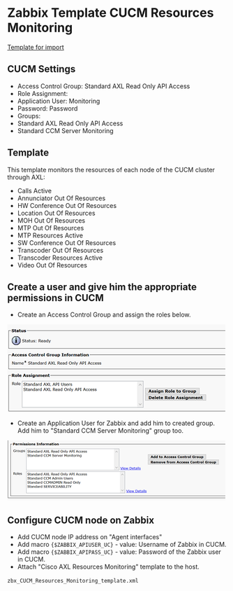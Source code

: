 # Zabbix Template CUCM Resources Monitoring

[Template for import](zabbix-template-cucm.xml)

## CUCM Settings

- Access Control Group: Standard AXL Read Only API Access
- Role Assignment:
- Application User: Monitoring
- Password: Password
- Groups:
- Standard AXL Read Only API Access
- Standard CCM Server Monitoring

## Template

This template monitors the resources of each node of the CUCM cluster through AXL:

- Calls Active
- Annunciator Out Of Resources
- HW Conference Out Of Resources
- Location Out Of Resources
- MOH Out Of Resources
- MTP Out Of Resources
- MTP Resources Active
- SW Conference Out Of Resources
- Transcoder Out Of Resources
- Transcoder Resources Active
- Video Out Of Resources

## Create a user and give him the appropriate permissions in CUCM

- Create an Access Control Group and assign the roles below.

![alt text](img/zabbix-template-cucm-01.png)

- Create an Application User for Zabbix and add him to created group. Add him to "Standard CCM Server Monitoring" group too.

![alt text](img/zabbix-template-cucm-02.png)

## Configure CUCM node on Zabbix

- Add CUCM node IP address on "Agent interfaces"
- Add macro `{$ZABBIX_APIUSER_UC}` - value: Username of Zabbix in CUCM.
- Add macro `{$ZABBIX_APIPASS_UC}` - value: Password of the Zabbix user in CUCM.
- Attach "Cisco AXL Resources Monitoring" template to the host.

`zbx_CUCM_Resources_Monitoring_template.xml`

